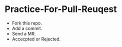 # Practice-For-Pull-Reuqest

- Fork this repo.
- Add a commit.
- Send a MR.
- Accecpted or Rejected.
